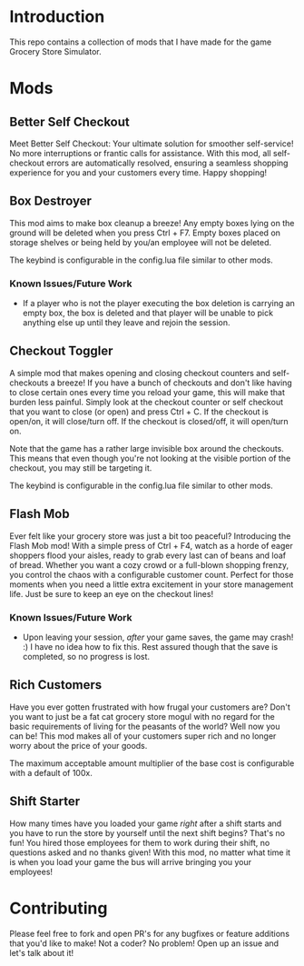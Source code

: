 # Introduction
This repo contains a collection of mods that I have made for the game Grocery Store Simulator.

# Mods

## Better Self Checkout
Meet Better Self Checkout: Your ultimate solution for smoother self-service! No more interruptions or frantic calls for 
assistance. With this mod, all self-checkout errors are automatically resolved, ensuring a seamless shopping experience 
for you and your customers every time. Happy shopping!

## Box Destroyer
This mod aims to make box cleanup a breeze! Any empty boxes lying on the ground will be deleted when you press Ctrl + F7. 
Empty boxes placed on storage shelves or being held by you/an employee will not be deleted.

The keybind is configurable in the config.lua file similar to other mods.

### Known Issues/Future Work
- If a player who is not the player executing the box deletion is carrying an empty box, the box is deleted and that 
player will be unable to pick anything else up until they leave and rejoin the session.

## Checkout Toggler
A simple mod that makes opening and closing checkout counters and self-checkouts a breeze! If you have a bunch of
checkouts and don't like having to close certain ones every time you reload your game, this will make that burden less
painful. Simply look at the checkout counter or self checkout that you want to close (or open) and press Ctrl + C. If
the checkout is open/on, it will close/turn off. If the checkout is closed/off, it will open/turn on.

Note that the game has a rather large invisible box around the checkouts. This means that even though you're not looking
at the visible portion of the checkout, you may still be targeting it.

The keybind is configurable in the config.lua file similar to other mods.

## Flash Mob
Ever felt like your grocery store was just a bit too peaceful? Introducing the Flash Mob mod! With a simple press of 
Ctrl + F4, watch as a horde of eager shoppers flood your aisles, ready to grab every last can of beans and loaf of bread. 
Whether you want a cozy crowd or a full-blown shopping frenzy, you control the chaos with a configurable customer count. 
Perfect for those moments when you need a little extra excitement in your store management life. Just be sure to keep an 
eye on the checkout lines!

### Known Issues/Future Work
- Upon leaving your session, _after_ your game saves, the game may crash! :) I have no idea how to fix this. Rest assured 
though that the save is completed, so no progress is lost.

## Rich Customers
Have you ever gotten frustrated with how frugal your customers are? Don't you want to just be a fat cat grocery store 
mogul with no regard for the basic requirements of living for the peasants of the world? Well now you can be! This mod 
makes all of your customers super rich and no longer worry about the price of your goods.

The maximum acceptable amount multiplier of the base cost is configurable with a default of 100x.

## Shift Starter
How many times have you loaded your game _right_ after a shift starts and you have to run the store by yourself until 
the next shift begins? That's no fun! You hired those employees for them to work during their shift, no questions asked 
and no thanks given! With this mod, no matter what time it is when you load your game the bus will arrive bringing you 
your employees!

# Contributing

Please feel free to fork and open PR's for any bugfixes or feature additions that you'd like to make! Not a coder? No 
problem! Open up an issue and let's talk about it!
